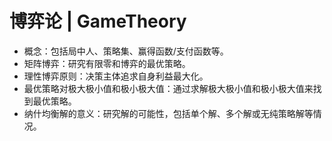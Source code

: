 # 博弈论 | GameTheory

- 概念：包括局中人、策略集、赢得函数/支付函数等。
- 矩阵博弈：研究有限零和博弈的最优策略。
- 理性博弈原则：决策主体追求自身利益最大化。
- 最优策略对极大极小值和极小极大值：通过求解极大极小值和极小极大值来找到最优策略。
- 纳什均衡解的意义：研究解的可能性，包括单个解、多个解或无纯策略解等情况。
